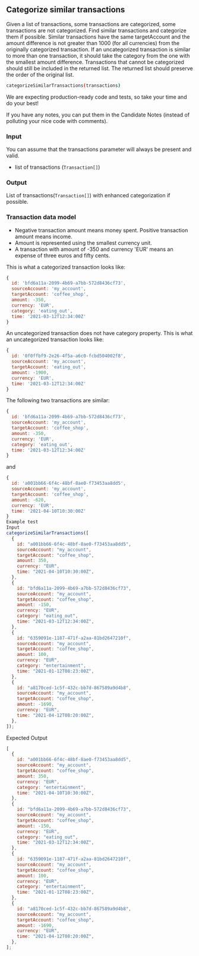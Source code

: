 ## Categorize similar transactions

Given a list of transactions, some transactions are categorized, some transactions are not categorized. Find similar transactions and categorize them if possible. Similar transactions have the same targetAccount and the amount difference is not greater than 1000 (for all currencies) from the originally categorized transaction. If an uncategorized transaction is similar to more than one transaction, it should take the category from the one with the smallest amount difference. Transactions that cannot be categorized should still be included in the returned list. The returned list should preserve the order of the original list.

```bash
categorizeSimilarTransactions(transactions)
```

We are expecting production-ready code and tests, so take your time and do your best!

If you have any notes, you can put them in the Candidate Notes (instead of polluting your nice code with comments).

### Input

You can assume that the transactions parameter will always be present and valid.

* list of transactions (`Transaction[]`)

### Output

List of transactions(`Transaction[]`) with enhanced categorization if possible.

### Transaction data model

* Negative transaction amount means money spent. Positive transaction amount means income.
* Amount is represented using the smallest currency unit.
* A transaction with amount of -350 and currency 'EUR' means an expense of three euros and fifty cents.

This is what a categorized transaction looks like:

```js
{
  id: 'bfd6a11a-2099-4b69-a7bb-572d8436cf73',
  sourceAccount: 'my_account',
  targetAccount: 'coffee_shop',
  amount: -350,
  currency: 'EUR',
  category: 'eating_out',
  time: '2021-03-12T12:34:00Z'
}
```
An uncategorized transaction does not have category property. This is what an uncategorized transaction looks like:
```js
{
  id: '0f0ffbf9-2e26-4f5a-a6c0-fcbd504002f8',
  sourceAccount: 'my_account',
  targetAccount: 'eating_out',
  amount: -1900,
  currency: 'EUR',
  time: '2021-03-12T12:34:00Z'
}
```

The following two transactions are similar:
```js
{
  id: 'bfd6a11a-2099-4b69-a7bb-572d8436cf73',
  sourceAccount: 'my_account',
  targetAccount: 'coffee_shop',
  amount: -350,
  currency: 'EUR',
  category: 'eating_out',
  time: '2021-03-12T12:34:00Z'
}

```

and

```js
{
  id: 'a001bb66-6f4c-48bf-8ae0-f73453aa8dd5',
  sourceAccount: 'my_account',
  targetAccount: 'coffee_shop',
  amount: -620,
  currency: 'EUR',
  time: '2021-04-10T10:30:00Z'
}
Example test
Input
categorizeSimilarTransactions([
  {
    id: "a001bb66-6f4c-48bf-8ae0-f73453aa8dd5",
    sourceAccount: "my_account",
    targetAccount: "coffee_shop",
    amount: 350,
    currency: "EUR",
    time: "2021-04-10T10:30:00Z",
  },
  {
    id: "bfd6a11a-2099-4b69-a7bb-572d8436cf73",
    sourceAccount: "my_account",
    targetAccount: "coffee_shop",
    amount: -150,
    currency: "EUR",
    category: "eating_out",
    time: "2021-03-12T12:34:00Z",
  },
  {
    id: "6359091e-1187-471f-a2aa-81bd2647210f",
    sourceAccount: "my_account",
    targetAccount: "coffee_shop",
    amount: 100,
    currency: "EUR",
    category: "entertainment",
    time: "2021-01-12T08:23:00Z",
  },
  {
    id: "a8170ced-1c5f-432c-bb7d-867589a9d4b8",
    sourceAccount: "my_account",
    targetAccount: "coffee_shop",
    amount: -1690,
    currency: "EUR",
    time: "2021-04-12T08:20:00Z",
  },
]);
```

Expected Output

```js
[
  {
    id: "a001bb66-6f4c-48bf-8ae0-f73453aa8dd5",
    sourceAccount: "my_account",
    targetAccount: "coffee_shop",
    amount: 350,
    currency: "EUR",
    category: "entertainment",
    time: "2021-04-10T10:30:00Z",
  },
  {
    id: "bfd6a11a-2099-4b69-a7bb-572d8436cf73",
    sourceAccount: "my_account",
    targetAccount: "coffee_shop",
    amount: -150,
    currency: "EUR",
    category: "eating_out",
    time: "2021-03-12T12:34:00Z",
  },
  {
    id: "6359091e-1187-471f-a2aa-81bd2647210f",
    sourceAccount: "my_account",
    targetAccount: "coffee_shop",
    amount: 100,
    currency: "EUR",
    category: "entertainment",
    time: "2021-01-12T08:23:00Z",
  },
  {
    id: "a8170ced-1c5f-432c-bb7d-867589a9d4b8",
    sourceAccount: "my_account",
    targetAccount: "coffee_shop",
    amount: -1690,
    currency: "EUR",
    time: "2021-04-12T08:20:00Z",
  },
];
```